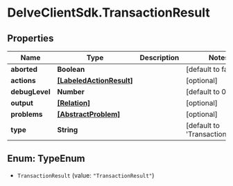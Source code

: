 # DelveClientSdk.TransactionResult

## Properties

Name | Type | Description | Notes
------------ | ------------- | ------------- | -------------
**aborted** | **Boolean** |  | [default to false]
**actions** | [**[LabeledActionResult]**](LabeledActionResult.md) |  | [optional] 
**debugLevel** | **Number** |  | [default to 0]
**output** | [**[Relation]**](Relation.md) |  | [optional] 
**problems** | [**[AbstractProblem]**](AbstractProblem.md) |  | [optional] 
**type** | **String** |  | [default to &#39;TransactionResult&#39;]



## Enum: TypeEnum


* `TransactionResult` (value: `"TransactionResult"`)




